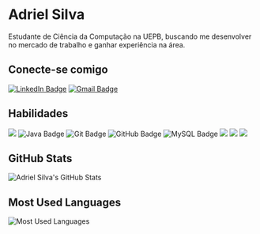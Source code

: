 # Adriel Silva
Estudante de Ciência da Computação na UEPB, buscando me desenvolver no mercado de trabalho e ganhar experiência na área.

## Conecte-se comigo
[<img src="https://img.shields.io/badge/LinkedIn-0077B5?style=for-the-badge&logo=linkedin&logoColor=white" alt="LinkedIn Badge">](https://www.linkedin.com/in/adriel-silva-163336274/)
[<img src="https://img.shields.io/badge/Gmail-D14836?style=for-the-badge&logo=gmail&logoColor=white" alt="Gmail Badge">](mailto:adrieldsa@gmail.com)

## Habilidades
<img src="https://img.shields.io/badge/Markdown-000?style=for-the-badge&logo=markdown"> <img src="https://img.shields.io/badge/Java-ED8B00?style=for-the-badge&logo=java&logoColor=white" alt="Java Badge"> 
<img src="https://img.shields.io/badge/Git-F05032?style=for-the-badge&logo=git&logoColor=white" alt="Git Badge"> <img src="https://img.shields.io/badge/GitHub-100000?style=for-the-badge&logo=github&logoColor=white" alt="GitHub Badge">
<img src="https://img.shields.io/badge/MySQL-005C84?style=for-the-badge&logo=mysql&logoColor=white" alt="MySQL Badge"> <img src="![Python](https://img.shields.io/badge/python-3670A0?style=for-the-badge&logo=python&logoColor=ffdd54)">
<img src="![AWS](https://img.shields.io/badge/AWS-000.svg?style=for-the-badge&logo=amazon-aws&logoColor=white)"> <img src="![Linux](https://img.shields.io/badge/Linux-000?style=for-the-badge&logo=linux&logoColor=FCC624)">

## GitHub Stats
![Adriel Silva's GitHub Stats](https://github-readme-stats.vercel.app/api?username=Adrieldsa88&show_icons=true&theme=dracula)

## Most Used Languages
![Most Used Languages](https://github-readme-stats.vercel.app/api/top-langs/?username=Adrieldsa88&layout=compact&theme=dracula)
